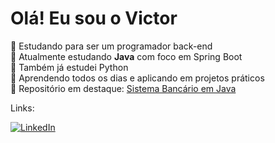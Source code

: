 # Olá! Eu sou o Victor

🎯 Estudando para ser um programador back-end  
🚀 Atualmente estudando **Java** com foco em Spring Boot  
📘 Também já estudei Python  
🧠 Aprendendo todos os dias e aplicando em projetos práticos  
📂 Repositório em destaque: [Sistema Bancário em Java](https://github.com/VictorCharro/sistema-bancario-java)

Links: 

[![LinkedIn](https://img.shields.io/badge/LinkedIn-000?style=for-the-badge&logo=linkedin&logoColor=0A66C2)](https://www.linkedin.com/in/victorcharro/)
